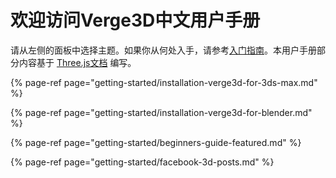 # 欢迎访问Verge3D中文用户手册

请从左侧的面板中选择主题。如果你从何处入手，请参考[入门指南](getting-started/beginners-guide-featured.md)。本用户手册部分内容基于 [Three.js文档](https://threejs.org/docs) 编写。

{% page-ref page="getting-started/installation-verge3d-for-3ds-max.md" %}

{% page-ref page="getting-started/installation-verge3d-for-blender.md" %}

{% page-ref page="getting-started/beginners-guide-featured.md" %}

{% page-ref page="getting-started/facebook-3d-posts.md" %}



